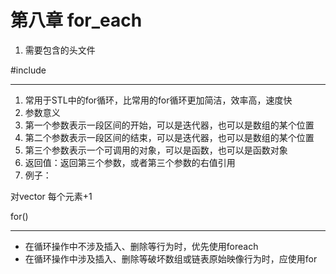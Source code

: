 # 第八章 for_each

1. 需要包含的头文件

#include <algorithm>

---

1. 常用于STL中的for循环，比常用的for循环更加简洁，效率高，速度快
2. 参数意义
3. 第一个参数表示一段区间的开始，可以是迭代器，也可以是数组的某个位置
4. 第二个参数表示一段区间的结束，可以是迭代器，也可以是数组的某个位置
5. 第三个参数表示一个可调用的对象，可以是函数，也可以是函数对象
6. 返回值：返回第三个参数，或者第三个参数的右值引用
7. 例子：

对vector 每个元素+1

for()

---

- 在循环操作中不涉及插入、删除等行为时，优先使用foreach
- 在循环操作中涉及插入、删除等破坏数组或链表原始映像行为时，应使用for